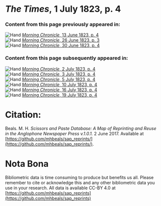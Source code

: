 # *The Times*, 1 July 1823, p. 4  
  
### Content from this page previously appeared in:  
![Hand](http://scissorsandpaste.net/wp-content/uploads/2017/06/smallhandpointer.png) [*Morning Chronicle*, 13 June 1823, p. 4](https://mhbeals.github.io/sap_html/Morning-Chronicle/Morning-Chronicle-13-June-1823-p-4)  
![Hand](http://scissorsandpaste.net/wp-content/uploads/2017/06/smallhandpointer.png) [*Morning Chronicle*, 26 June 1823, p. 3](https://mhbeals.github.io/sap_html/Morning-Chronicle/Morning-Chronicle-26-June-1823-p-3)  
![Hand](http://scissorsandpaste.net/wp-content/uploads/2017/06/smallhandpointer.png) [*Morning Chronicle*, 30 June 1823, p. 4](https://mhbeals.github.io/sap_html/Morning-Chronicle/Morning-Chronicle-30-June-1823-p-4)  
  
### Content from this page subsequently appeared in:  
![Hand](http://scissorsandpaste.net/wp-content/uploads/2017/06/smallhandpointer.png) [*Morning Chronicle*, 2 July 1823, p. 4](https://mhbeals.github.io/sap_html/Morning-Chronicle/Morning-Chronicle-2-July-1823-p-4)  
![Hand](http://scissorsandpaste.net/wp-content/uploads/2017/06/smallhandpointer.png) [*Morning Chronicle*, 3 July 1823, p. 4](https://mhbeals.github.io/sap_html/Morning-Chronicle/Morning-Chronicle-3-July-1823-p-4)  
![Hand](http://scissorsandpaste.net/wp-content/uploads/2017/06/smallhandpointer.png) [*Morning Chronicle*, 5 July 1823, p. 4](https://mhbeals.github.io/sap_html/Morning-Chronicle/Morning-Chronicle-5-July-1823-p-4)  
![Hand](http://scissorsandpaste.net/wp-content/uploads/2017/06/smallhandpointer.png) [*Morning Chronicle*, 10 July 1823, p. 4](https://mhbeals.github.io/sap_html/Morning-Chronicle/Morning-Chronicle-10-July-1823-p-4)  
![Hand](http://scissorsandpaste.net/wp-content/uploads/2017/06/smallhandpointer.png) [*Morning Chronicle*, 16 July 1823, p. 4](https://mhbeals.github.io/sap_html/Morning-Chronicle/Morning-Chronicle-16-July-1823-p-4)  
![Hand](http://scissorsandpaste.net/wp-content/uploads/2017/06/smallhandpointer.png) [*Morning Chronicle*, 19 July 1823, p. 4](https://mhbeals.github.io/sap_html/Morning-Chronicle/Morning-Chronicle-19-July-1823-p-4)  


# Citation: 

Beals. M. H. *Scissors and Paste Database: A Map of Reprinting and Reuse in the Anglophone Newspaper Press v.1.0.1.* 2 June 2017. Available at [https://github.com/mhbeals/sap_reprints/](https://github.com/mhbeals/sap_reprints/). 

# Nota Bona

Bibliometric data is time consuming to produce but benefits us all. Please remember to cite or acknowledge this and any other bibliometric data you use in your research. All data is available CC-BY 4.0 at [https://github.com/mhbeals/sap_reprints](https://github.com/mhbeals/sap_reprints)